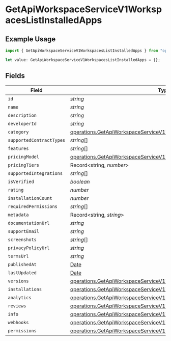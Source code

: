 # GetApiWorkspaceServiceV1WorkspacesListInstalledApps

## Example Usage

```typescript
import { GetApiWorkspaceServiceV1WorkspacesListInstalledApps } from "oppulence-backend-sdk/models/operations";

let value: GetApiWorkspaceServiceV1WorkspacesListInstalledApps = {};
```

## Fields

| Field                                                                                                                                                        | Type                                                                                                                                                         | Required                                                                                                                                                     | Description                                                                                                                                                  |
| ------------------------------------------------------------------------------------------------------------------------------------------------------------ | ------------------------------------------------------------------------------------------------------------------------------------------------------------ | ------------------------------------------------------------------------------------------------------------------------------------------------------------ | ------------------------------------------------------------------------------------------------------------------------------------------------------------ |
| `id`                                                                                                                                                         | *string*                                                                                                                                                     | :heavy_minus_sign:                                                                                                                                           | N/A                                                                                                                                                          |
| `name`                                                                                                                                                       | *string*                                                                                                                                                     | :heavy_minus_sign:                                                                                                                                           | N/A                                                                                                                                                          |
| `description`                                                                                                                                                | *string*                                                                                                                                                     | :heavy_minus_sign:                                                                                                                                           | N/A                                                                                                                                                          |
| `developerId`                                                                                                                                                | *string*                                                                                                                                                     | :heavy_minus_sign:                                                                                                                                           | N/A                                                                                                                                                          |
| `category`                                                                                                                                                   | [operations.GetApiWorkspaceServiceV1WorkspacesListCategory](../../models/operations/getapiworkspaceservicev1workspaceslistcategory.md)                       | :heavy_minus_sign:                                                                                                                                           | N/A                                                                                                                                                          |
| `supportedContractTypes`                                                                                                                                     | *string*[]                                                                                                                                                   | :heavy_minus_sign:                                                                                                                                           | N/A                                                                                                                                                          |
| `features`                                                                                                                                                   | *string*[]                                                                                                                                                   | :heavy_minus_sign:                                                                                                                                           | N/A                                                                                                                                                          |
| `pricingModel`                                                                                                                                               | [operations.GetApiWorkspaceServiceV1WorkspacesListPricingModel](../../models/operations/getapiworkspaceservicev1workspaceslistpricingmodel.md)               | :heavy_minus_sign:                                                                                                                                           | N/A                                                                                                                                                          |
| `pricingTiers`                                                                                                                                               | Record<string, *number*>                                                                                                                                     | :heavy_minus_sign:                                                                                                                                           | N/A                                                                                                                                                          |
| `supportedIntegrations`                                                                                                                                      | *string*[]                                                                                                                                                   | :heavy_minus_sign:                                                                                                                                           | N/A                                                                                                                                                          |
| `isVerified`                                                                                                                                                 | *boolean*                                                                                                                                                    | :heavy_minus_sign:                                                                                                                                           | N/A                                                                                                                                                          |
| `rating`                                                                                                                                                     | *number*                                                                                                                                                     | :heavy_minus_sign:                                                                                                                                           | N/A                                                                                                                                                          |
| `installationCount`                                                                                                                                          | *number*                                                                                                                                                     | :heavy_minus_sign:                                                                                                                                           | N/A                                                                                                                                                          |
| `requiredPermissions`                                                                                                                                        | *string*[]                                                                                                                                                   | :heavy_minus_sign:                                                                                                                                           | N/A                                                                                                                                                          |
| `metadata`                                                                                                                                                   | Record<string, *string*>                                                                                                                                     | :heavy_minus_sign:                                                                                                                                           | N/A                                                                                                                                                          |
| `documentationUrl`                                                                                                                                           | *string*                                                                                                                                                     | :heavy_minus_sign:                                                                                                                                           | N/A                                                                                                                                                          |
| `supportEmail`                                                                                                                                               | *string*                                                                                                                                                     | :heavy_minus_sign:                                                                                                                                           | N/A                                                                                                                                                          |
| `screenshots`                                                                                                                                                | *string*[]                                                                                                                                                   | :heavy_minus_sign:                                                                                                                                           | N/A                                                                                                                                                          |
| `privacyPolicyUrl`                                                                                                                                           | *string*                                                                                                                                                     | :heavy_minus_sign:                                                                                                                                           | N/A                                                                                                                                                          |
| `termsUrl`                                                                                                                                                   | *string*                                                                                                                                                     | :heavy_minus_sign:                                                                                                                                           | N/A                                                                                                                                                          |
| `publishedAt`                                                                                                                                                | [Date](https://developer.mozilla.org/en-US/docs/Web/JavaScript/Reference/Global_Objects/Date)                                                                | :heavy_minus_sign:                                                                                                                                           | N/A                                                                                                                                                          |
| `lastUpdated`                                                                                                                                                | [Date](https://developer.mozilla.org/en-US/docs/Web/JavaScript/Reference/Global_Objects/Date)                                                                | :heavy_minus_sign:                                                                                                                                           | N/A                                                                                                                                                          |
| `versions`                                                                                                                                                   | [operations.GetApiWorkspaceServiceV1WorkspacesListWorkspacesVersions](../../models/operations/getapiworkspaceservicev1workspaceslistworkspacesversions.md)[] | :heavy_minus_sign:                                                                                                                                           | N/A                                                                                                                                                          |
| `installations`                                                                                                                                              | [operations.GetApiWorkspaceServiceV1WorkspacesListInstallations](../../models/operations/getapiworkspaceservicev1workspaceslistinstallations.md)[]           | :heavy_minus_sign:                                                                                                                                           | N/A                                                                                                                                                          |
| `analytics`                                                                                                                                                  | [operations.GetApiWorkspaceServiceV1WorkspacesListAnalytics](../../models/operations/getapiworkspaceservicev1workspaceslistanalytics.md)[]                   | :heavy_minus_sign:                                                                                                                                           | N/A                                                                                                                                                          |
| `reviews`                                                                                                                                                    | [operations.GetApiWorkspaceServiceV1WorkspacesListReviews](../../models/operations/getapiworkspaceservicev1workspaceslistreviews.md)[]                       | :heavy_minus_sign:                                                                                                                                           | N/A                                                                                                                                                          |
| `info`                                                                                                                                                       | [operations.GetApiWorkspaceServiceV1WorkspacesListInfo](../../models/operations/getapiworkspaceservicev1workspaceslistinfo.md)                               | :heavy_minus_sign:                                                                                                                                           | N/A                                                                                                                                                          |
| `webhooks`                                                                                                                                                   | [operations.GetApiWorkspaceServiceV1WorkspacesListWebhooks](../../models/operations/getapiworkspaceservicev1workspaceslistwebhooks.md)[]                     | :heavy_minus_sign:                                                                                                                                           | N/A                                                                                                                                                          |
| `permissions`                                                                                                                                                | [operations.GetApiWorkspaceServiceV1WorkspacesListPermissions](../../models/operations/getapiworkspaceservicev1workspaceslistpermissions.md)[]               | :heavy_minus_sign:                                                                                                                                           | N/A                                                                                                                                                          |